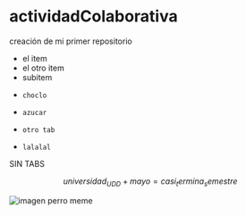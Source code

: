 # actividadColaborativa
creación de mi primer repositorio

* el item
* el otro item
*   subitem
*     choclo
*     azucar
*     otro tab
*     lalalal

SIN TABS

$$universidad_{UDD} + mayo = casi_termina_semestre$$

![imagen perro meme](./imagen/perromeme.jpg)

